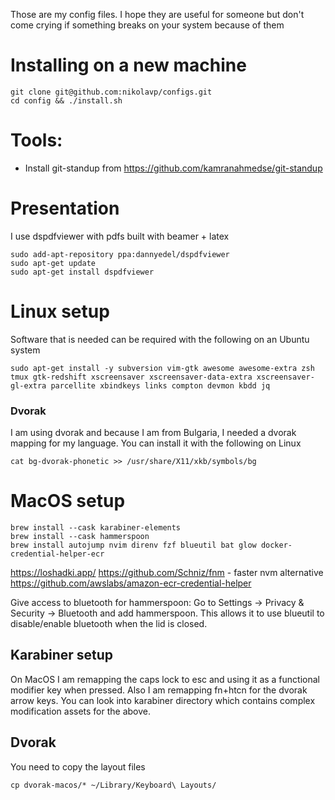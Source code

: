 Those are my config files. I hope they are useful for someone but don't come crying if something breaks on your system because of them

# Installing on a new machine

    git clone git@github.com:nikolavp/configs.git
    cd config && ./install.sh


# Tools:

* Install git-standup from https://github.com/kamranahmedse/git-standup

# Presentation
I use dspdfviewer with pdfs built with beamer + latex

```
sudo add-apt-repository ppa:dannyedel/dspdfviewer
sudo apt-get update
sudo apt-get install dspdfviewer
```

# Linux setup

Software that is needed can be required with the following on an Ubuntu system

    sudo apt-get install -y subversion vim-gtk awesome awesome-extra zsh tmux gtk-redshift xscreensaver xscreensaver-data-extra xscreensaver-gl-extra parcellite xbindkeys links compton devmon kbdd jq


### Dvorak
I am using dvorak and because I am from Bulgaria, I needed a dvorak mapping for my language. You can install it with the following on Linux

    cat bg-dvorak-phonetic >> /usr/share/X11/xkb/symbols/bg

# MacOS setup

    brew install --cask karabiner-elements
    brew install --cask hammerspoon
    brew install autojump nvim direnv fzf blueutil bat glow docker-credential-helper-ecr

https://loshadki.app/
https://github.com/Schniz/fnm - faster nvm alternative
https://github.com/awslabs/amazon-ecr-credential-helper

Give access to bluetooth for hammerspoon: Go to Settings -> Privacy & Security -> Bluetooth and add hammerspoon. This allows it to use blueutil to disable/enable bluetooth when the lid is closed.

## Karabiner setup

On MacOS I am remapping the caps lock to esc and using it as a functional modifier key when pressed. Also I am remapping fn+htcn for the dvorak arrow keys. You can look into karabiner directory which contains complex modification assets for the above.


## Dvorak

You need to copy the layout files

    cp dvorak-macos/* ~/Library/Keyboard\ Layouts/
